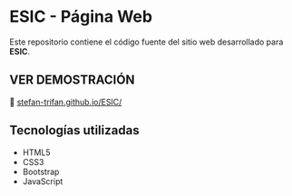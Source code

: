 # ESIC - Página Web

Este repositorio contiene el código fuente del sitio web desarrollado para **ESIC**.  

## VER DEMOSTRACIÓN

🔗 [stefan-trifan.github.io/ESIC/](https://stefan-trifan.github.io/ESIC/)

## Tecnologías utilizadas

- HTML5
- CSS3
- Bootstrap
- JavaScript
